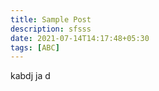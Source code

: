 ```yaml
---
title: Sample Post
description: sfsss
date: 2021-07-14T14:17:48+05:30
tags: [ABC]
---
```

 kabdj ja d